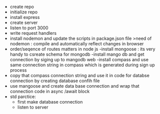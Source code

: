 - create repo
- initialize repo
- install express
- create server
- listen to port 3000
- write request handlers
- install nodemon and update the scripts in package.json file >need of   nodemon : compile and  automatically reflect changes in browser
- order/seqence of routes  matters in node js
-install mongoose : its very handy to csreate schema for mongodb
-install mango db and get connection by siging up to mangodb web
-install compass and use same connection string in compass which is generated during sign up process
- copy that compass connection string and use it in code for databse connection by creating database confih file
- use mangoose and create data base connection and wrap that connection code in async /await block
- std parctice: 
   - first make database connection
   - listen to server 